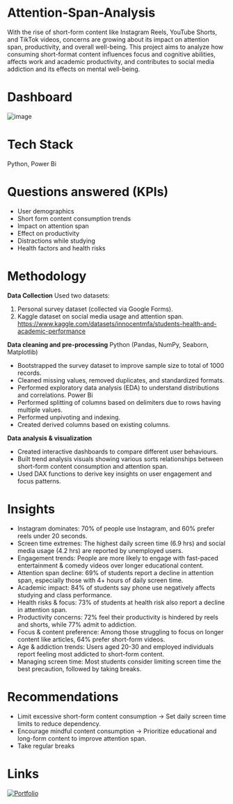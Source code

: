 # Attention-Span-Analysis
With the rise of short-form content like Instagram Reels, YouTube Shorts, and TikTok videos, concerns are growing about its impact on attention span, productivity, and overall well-being. This project aims to analyze how consuming short-format content influences focus and cognitive abilities, affects work and academic productivity, and contributes to social media addiction and its effects on mental well-being.
# Dashboard
![image](https://github.com/user-attachments/assets/91def417-24ed-4040-b492-38a1a2b8d1ba)
# Tech Stack
Python, Power Bi
# Questions answered (KPIs)
* User demographics
* Short form content consumption trends
* Impact on attention span
* Effect on productivity
* Distractions while studying
* Health factors and health risks

# Methodology
**Data Collection**
Used two datasets:
1.	Personal survey dataset (collected via Google Forms).
2.	Kaggle dataset on social media usage and attention span.
https://www.kaggle.com/datasets/innocentmfa/students-health-and-academic-performance

**Data cleaning and pre-processing**
Python (Pandas, NumPy, Seaborn, Matplotlib) 
* Bootstrapped the survey dataset to improve sample size to total of 1000 records.
* Cleaned missing values, removed duplicates, and standardized formats.
* Performed exploratory data analysis (EDA) to understand distributions and correlations.
Power Bi
* Performed splitting of columns based on delimiters due to rows having multiple values. 
*	Performed unpivoting and indexing.
*	Created derived columns based on existing columns.

**Data analysis & visualization**
*	Created interactive dashboards to compare different user behaviours.
*	Built trend analysis visuals showing various sorts relationships between short-form content consumption and attention span.
*	Used DAX functions to derive key insights on user engagement and focus patterns.

# Insights
* Instagram dominates: 70% of people use Instagram, and 60% prefer reels under 20 seconds.
* Screen time extremes: The highest daily screen time (6.9 hrs) and social media usage (4.2 hrs) are reported by unemployed users.
* Engagement trends: People are more likely to engage with fast-paced entertainment & comedy videos over longer educational content.
* Attention span decline: 69% of students report a decline in attention span, especially those with 4+ hours of daily screen time.
* Academic impact: 84% of students say phone use negatively affects studying and class performance.
* Health risks & focus: 73% of students at health risk also report a decline in attention span.
* Productivity concerns: 72% feel their productivity is hindered by reels and shorts, while 77% admit to addiction.
* Focus & content preference: Among those struggling to focus on longer content like articles, 64% prefer short-form videos.
* Age & addiction trends: Users aged 20-30 and employed individuals report feeling most addicted to short-form content.
* Managing screen time: Most students consider limiting screen time the best precaution, followed by taking breaks.

# Recommendations
* Limit excessive short-form content consumption → Set daily screen time limits to reduce dependency.
* Encourage mindful content consumption → Prioritize educational and long-form content to improve attention span.
* Take regular breaks
# Links
[![Portfolio](https://img.shields.io/badge/MY%20PORTFOLIO-black?style=for-the-badge&logo=github)](https://www.datascienceportfol.io/ishaaabdul23)
